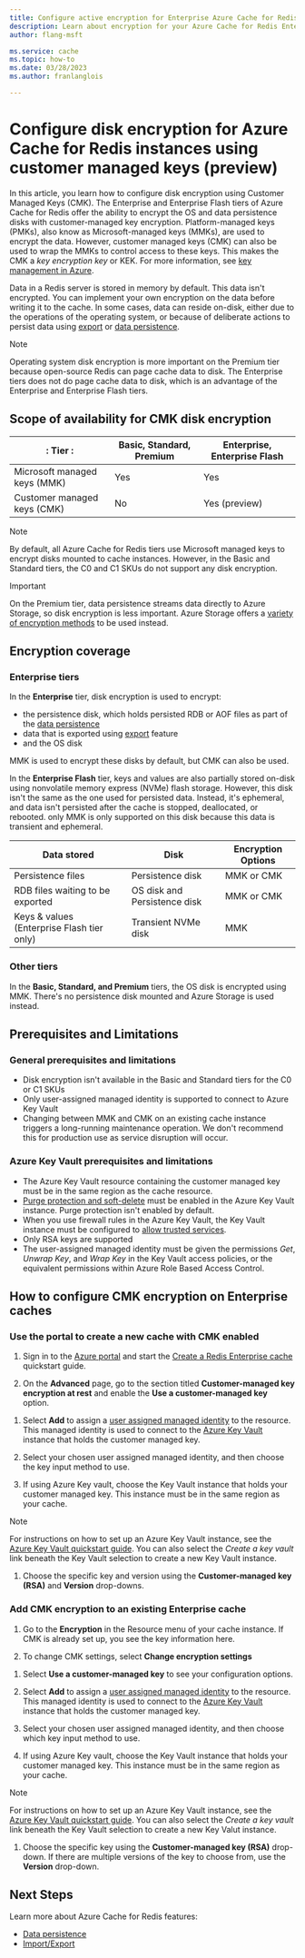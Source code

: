 ```yaml
---
title: Configure active encryption for Enterprise Azure Cache for Redis instances
description: Learn about encryption for your Azure Cache for Redis Enterprise instances across Azure regions.
author: flang-msft

ms.service: cache
ms.topic: how-to
ms.date: 03/28/2023
ms.author: franlanglois

---
```


# Configure disk encryption for Azure Cache for Redis instances using customer managed keys (preview)

In this article, you learn how to configure disk encryption using Customer Managed Keys (CMK). The Enterprise and Enterprise Flash tiers of Azure Cache for Redis offer the ability to encrypt the OS and data persistence disks with customer-managed key encryption. Platform-managed keys (PMKs), also know as Microsoft-managed keys (MMKs), are used to encrypt the data. However, customer managed keys (CMK) can also be used to wrap the MMKs to control access to these keys. This makes the CMK a _key encryption key_ or KEK. For more information, see [key management in Azure](/azure/security/fundamentals/key-management).

Data in a Redis server is stored in memory by default. This data isn't encrypted. You can implement your own encryption on the data before writing it to the cache. In some cases, data can reside on-disk, either due to the operations of the operating system, or because of deliberate actions to persist data using [export](cache-how-to-import-export-data.md) or [data persistence](cache-how-to-premium-persistence.md).

> [!NOTE]
> Operating system disk encryption is more important on the Premium tier because open-source Redis can page cache data to disk. The Enterprise tiers does not do page cache data to disk, which is an advantage of the Enterprise and Enterprise Flash tiers.
>

## Scope of availability for CMK disk encryption

|: Tier                      :| Basic, Standard, Premium  | Enterprise, Enterprise Flash  |
|-----------------------------|---------|---------------|
|Microsoft managed keys (MMK) | Yes   | Yes             |
|Customer managed keys (CMK) | No     |  Yes (preview)  |

> [!NOTE]
> By default, all Azure Cache for Redis tiers use Microsoft managed keys to encrypt disks mounted to cache instances. However, in the Basic and Standard tiers, the C0 and C1 SKUs do not support any disk encryption. 
>

> [!IMPORTANT]
> On the Premium tier, data persistence streams data directly to Azure Storage, so disk encryption is less important. Azure Storage offers a [variety of encryption methods](../storage/common/storage-service-encryption.md) to be used instead.
>

## Encryption coverage

### Enterprise tiers

In the **Enterprise** tier, disk encryption is used to encrypt:

- the persistence disk, which holds persisted RDB or AOF files as part of the [data persistence](cache-how-to-premium-persistence.md) 
- data that is exported using [export](cache-how-to-import-export-data.md) feature 
- and the OS disk 

MMK is used to encrypt these disks by default, but CMK can also be used.

In the **Enterprise Flash** tier, keys and values are also partially stored on-disk using nonvolatile memory express (NVMe) flash storage. However, this disk isn't the same as the one used for persisted data. Instead, it's ephemeral, and data isn't persisted after the cache is stopped, deallocated, or rebooted. only MMK is only supported on this disk because this data is transient and ephemeral.

| Data stored |Disk    |Encryption Options |
|-------------------|------------------|-------------------|
|Persistence files | Persistence disk | MMK or CMK |
|RDB files waiting to be exported | OS disk and Persistence disk | MMK or CMK |
|Keys & values (Enterprise Flash tier only) | Transient NVMe disk | MMK |

### Other tiers

In the **Basic, Standard, and Premium** tiers, the OS disk is encrypted using MMK. There's no persistence disk mounted and Azure Storage is used instead. 

## Prerequisites and Limitations

### General prerequisites and limitations

- Disk encryption isn't available in the Basic and Standard tiers for the C0 or C1 SKUs
- Only user-assigned managed identity is supported to connect to Azure Key Vault
- Changing between MMK and CMK on an existing cache instance triggers a long-running maintenance operation. We don't recommend this for production use as service disruption will occur. 

### Azure Key Vault prerequisites and limitations

- The Azure Key Vault resource containing the customer managed key must be in the same region as the cache resource.
- [Purge protection and soft-delete](../key-vault/general/soft-delete-overview.md) must be enabled in the Azure Key Vault instance. Purge protection isn't enabled by default.
- When you use firewall rules in the Azure Key Vault, the Key Vault instance must be configured to [allow trusted services](/azure/key-vault/general/network-security).
- Only RSA keys are supported
- The user-assigned managed identity must be given the permissions _Get_, _Unwrap Key_, and _Wrap Key_ in the Key Vault access policies, or the equivalent permissions within Azure Role Based Access Control. 

## How to configure CMK encryption on Enterprise caches

### Use the portal to create a new cache with CMK enabled

1. Sign in to the [Azure portal](https://portal.azure.com) and start the [Create a Redis Enterprise cache](quickstart-create-redis-enterprise.md) quickstart guide.

1. On the **Advanced** page, go to the section titled **Customer-managed key encryption at rest** and enable the **Use a customer-managed key** option. 

  <!-- **[FRAN] we will need a screenshot here** -->

1. Select **Add** to assign a [user assigned managed identity](/azure/active-directory/managed-identities-azure-resources/how-manage-user-assigned-managed-identitiesd) to the resource. This managed identity is used to connect to the [Azure Key Vault](../key-vault/general/overview.md) instance that holds the customer managed key.

1. Select your chosen user assigned managed identity, and then choose the key input method to use. 

1. If using Azure Key vault, choose the Key Vault instance that holds your customer managed key. This instance must be in the same region as your cache. 

> [!NOTE]
> For instructions on how to set up an Azure Key Vault instance, see the [Azure Key Vault quickstart guide](../key-vault/secrets/quick-create-portal.md). You can also select the _Create a key vault_ link beneath the Key Vault selection to create a new Key Vault instance.  

1. Choose the specific key and version using the **Customer-managed key (RSA)** and **Version** drop-downs.

  <!-- **[FRAN] Need a screen shot for the above steps--can probably all be in one screenshot** -->

### Add CMK encryption to an existing Enterprise cache

1. Go to the **Encryption** in the Resource menu of your cache instance. If CMK is already set up, you see the key information here.

1. To change CMK settings, select **Change encryption settings** 

  <!-- **FRAN -- need a screenshot here** -->

1. Select **Use a customer-managed key** to see your configuration options. 

1. Select **Add** to assign a [user assigned managed identity](../active-directory/managed-identities-azure-resources/how-manage-user-assigned-managed-identities.md) to the resource. This managed identity is used to connect to the [Azure Key Vault](../key-vault/general/overview.md) instance that holds the customer managed key.

1. Select your chosen user assigned managed identity, and then choose which key input method to use. 

1. If using Azure Key vault, choose the Key Vault instance that holds your customer managed key. This instance must be in the same region as your cache. 

> [!NOTE]
> For instructions on how to set up an Azure Key Vault instance, see the [Azure Key Vault quickstart guide](../key-vault/secrets/quick-create-portal.md). You can also select the _Create a key vault_ link beneath the Key Vault selection to create a new Key Valut instance.  

1. Choose the specific key using the **Customer-managed key (RSA)** drop-down. If there are multiple versions of the key to choose from, use the **Version** drop-down.

  <!-- **[FRAN] Need a screen shot for the above steps--can probably all be in one screenshot** -->

## Next Steps

Learn more about Azure Cache for Redis features:

- [Data persistence](cache-how-to-premium-persistence.md)
- [Import/Export](cache-how-to-import-export-data.md)

